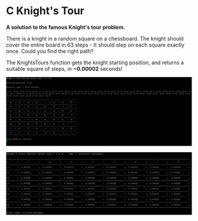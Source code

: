 # C Knight's Tour
**A solution to the famous Knight's tour problem.**

There is a knight in a random square on a chessboard.
The knight should cover the entire board in 63 steps - It should step on each square exactly once.
Could you find the right path?

The KnightsTours function gets the knight starting position, and returns a suitable square of steps, in **~0.00002** seconds!

![An example](example.png)

![Time to solution](time.png)
